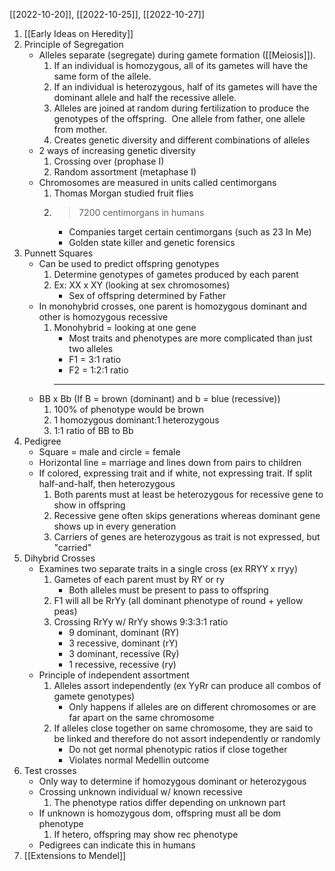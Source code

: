 [[2022-10-20]], [[2022-10-25]], [[2022-10-27]]

1. [[Early Ideas on Heredity]]
2. Principle of Segregation
	- Alleles separate (segregate) during gamete formation ([[Meiosis]]).
		1. If an individual is homozygous, all of its gametes will have the same form of the allele.
		2. If an individual is heterozygous, half of its gametes will have the dominant allele and half the recessive allele.
		3. Alleles are joined at random during fertilization to produce the genotypes of the offspring.  One allele from father, one allele from mother.
		4. Creates genetic diversity and different combinations of alleles 
	- 2 ways of increasing genetic diversity
		1. Crossing over (prophase I)
		2. Random assortment (metaphase I)
	- Chromosomes are measured in units called centimorgans
		1. Thomas Morgan studied fruit flies
		2. >7200 centimorgans in humans
			- Companies target certain centimorgans (such as 23 In Me)
			- Golden state killer and genetic forensics
3. Punnett Squares
	- Can be used to predict offspring genotypes
		1. Determine genotypes of gametes produced by each parent
		2. Ex: XX x XY (looking at sex chromosomes)
			- Sex of offspring determined by Father
	- In monohybrid crosses, one parent is homozygous dominant and other is homozygous recessive
		1. Monohybrid = looking at one gene
			- Most traits and phenotypes are more complicated than just two alleles
			- F1 = 3:1 ratio
			- F2 = 1:2:1 ratio
			- ---
	- BB x Bb (If B = brown (dominant) and b = blue (recessive))
		1. 100% of phenotype would be brown
		2. 1 homozygous dominant:1 heterozygous 
		3. 1:1 ratio of BB to Bb
4. Pedigree
	- Square = male and circle = female
	- Horizontal line = marriage and lines down from pairs to children
	- If colored, expressing trait and if white, not expressing trait. If split half-and-half, then heterozygous
		1. Both parents must at least be heterozygous for recessive gene to show in offspring
		2. Recessive gene often skips generations whereas dominant gene shows up in every generation
		3. Carriers of genes are heterozygous as trait is not expressed, but "carried"
5. Dihybrid Crosses
	- Examines two separate traits in a single cross (ex RRYY x rryy)
		1. Gametes of each parent must by RY or ry
			- Both alleles must be present to pass to offspring
		2. F1 will all be RrYy (all dominant phenotype of round + yellow peas)
		3. Crossing RrYy w/ RrYy shows 9:3:3:1 ratio
			- 9 dominant, dominant (RY)
			- 3 recessive, dominant (rY)
			- 3 dominant, recessive (Ry)
			- 1 recessive, recessive (ry)
	- Principle of independent assortment
		1. Alleles assort independently (ex YyRr can produce all combos of gamete genotypes)
			- Only happens if alleles are on different chromosomes or are far apart on the same chromosome
		2. If alleles close together on same chromosome, they are said to be linked and therefore do not assort independently or randomly
			- Do not get normal phenotypic ratios if close together
			- Violates normal Medellin outcome
6. Test crosses
	- Only way to determine if homozygous dominant or heterozygous 
	- Crossing unknown individual w/ known recessive
		1. The phenotype ratios differ depending on unknown part
	- If unknown is homozygous dom, offspring must all be dom phenotype
		1. If hetero, offspring may show rec phenotype
	- Pedigrees can indicate this in humans
7. [[Extensions to Mendel]] 